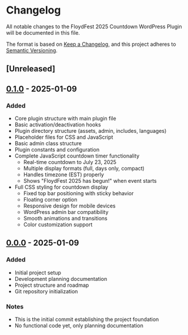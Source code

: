# Changelog

All notable changes to the FloydFest 2025 Countdown WordPress Plugin will be documented in this file.

The format is based on [Keep a Changelog](https://keepachangelog.com/en/1.0.0/),
and this project adheres to [Semantic Versioning](https://semver.org/spec/v2.0.0.html).

## [Unreleased]

## [0.1.0] - 2025-01-09

### Added
- Core plugin structure with main plugin file
- Basic activation/deactivation hooks
- Plugin directory structure (assets, admin, includes, languages)
- Placeholder files for CSS and JavaScript
- Basic admin class structure
- Plugin constants and configuration
- Complete JavaScript countdown timer functionality
  - Real-time countdown to July 23, 2025
  - Multiple display formats (full, days only, compact)
  - Handles timezone (EST) properly
  - Shows "FloydFest 2025 has begun!" when event starts
- Full CSS styling for countdown display
  - Fixed top bar positioning with sticky behavior
  - Floating corner option
  - Responsive design for mobile devices
  - WordPress admin bar compatibility
  - Smooth animations and transitions
  - Color customization support

## [0.0.0] - 2025-01-09

### Added
- Initial project setup
- Development planning documentation
- Project structure and roadmap
- Git repository initialization

### Notes
- This is the initial commit establishing the project foundation
- No functional code yet, only planning documentation

[0.1.0]: https://github.com/wmalexander/craig/releases/tag/v0.1.0
[0.0.0]: https://github.com/wmalexander/craig/releases/tag/v0.0.0